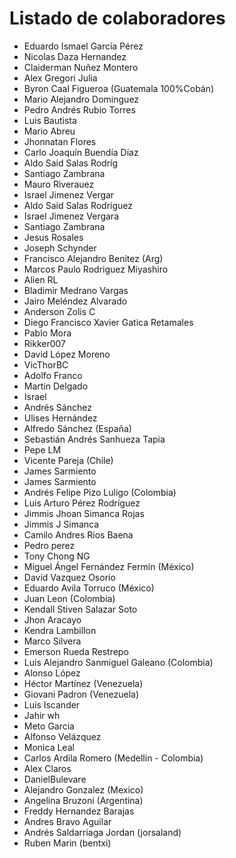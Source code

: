 # Listado de colaboradores

- Eduardo Ismael García Pérez
- Nicolas Daza Hernandez
- Claiderman Nuñez Montero
- Alex Gregori Julia
- Byron Caal Figueroa (Guatemala 100%Cobán)
- Mario Alejandro Dominguez
- Pedro Andrés Rubio Torres
- Luis Bautista
- Mario Abreu
- Jhonnatan Flores
- Carlo Joaquín Buendía Díaz
- Aldo Said Salas Rodríg
- Santiago Zambrana
- Mauro Riverauez
- Israel Jimenez Vergar
- Aldo Said Salas Rodríguez
- Israel Jimenez Vergara
- Santiago Zambrana
- Jesus Rosales
- Joseph Schynder
- Francisco Alejandro Benitez (Arg)
- Marcos Paulo Rodriguez Miyashiro
- Alien RL
- Bladimir Medrano Vargas
- Jairo Meléndez Alvarado
- Anderson Zolis C
- Diego Francisco Xavier Gatica Retamales
- Pablo Mora
- Rikker007
- David López Moreno
- VicThorBC
- Adolfo Franco
- Martin Delgado
- Israel
- Andrés Sánchez
- Ulises Hernández
- Alfredo Sánchez (España)
- Sebastián Andrés Sanhueza Tapia
- Pepe LM
- Vicente Pareja (Chile)
- James Sarmiento
- James Sarmiento
- Andrés Felipe Pizo Luligo (Colombia)
- Luis Arturo Pérez Rodríguez
- Jimmis Jhoan Simanca Rojas
- Jimmis J Simanca
- Camilo Andres Rios Baena
- Pedro perez
- Tony Chong NG
- Miguel Ángel Fernández Fermín (México)
- David Vazquez Osorio
- Eduardo Avila Torruco (México)
- Juan Leon (Colombia)
- Kendall Stiven Salazar Soto
- Jhon Aracayo
- Kendra Lambillon
- Marco Silvera
- Emerson Rueda Restrepo
- Luis Alejandro Sanmiguel Galeano (Colombia)
- Alonso López
- Héctor Martínez (Venezuela)
- Giovani Padron (Venezuela)
- Luis Iscander
- Jahir wh
- Meto Garcia
- Alfonso Velázquez
- Monica Leal
- Carlos Ardila Romero (Medellin - Colombia)
- Alex Claros
- DanielBulevare
- Alejandro Gonzalez (Mexico)
- Angelina Bruzoni (Argentina)
- Freddy Hernandez Barajas
- Andres Bravo Aguilar
- Andrés Saldarriaga Jordan (jorsaland)
- Ruben Marin (bentxi)
